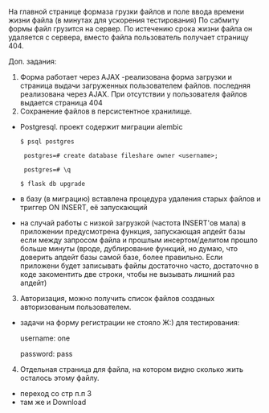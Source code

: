 На главной странице формаза грузки файлов и поле ввода времени жизни файла 
(в минутах для ускорения тестирования) По сабмиту формы файл грузится на сервер. 
По истечению срока жизни файла он удаляется с сервера, вместо файла пользователь получает страницу 404.

Доп. задания:
1. Форма работает через AJAX
  -реализована форма загрузки и страница выдачи загруженных пользователем файлов.
  последняя реализована через AJAX. При отсутствии у пользователя файлов выдается
  страница 404
2. Сохранение файлов в персистентное хранилище. 
  - Postgresql. проект содержит миграции alembic
  
        $ psql postgres
        
         postgres=# create database fileshare owner <username>;
         
         postgres=# \q
         
        $ flask db upgrade
        
  -  в базу (в миграцию) вставлена процедура удаления старых файлов и триггер
    ON INSERT, её запускающий
  - на случай работы с низкой загрузкой (частота  INSERT'ов мала) в приложении предусмотрена
    функция, запускающая апдейт базы если между запросом файла и прошлым инсертом/делитом прошло больше минуты
    (вроде, дублирование функций, но думаю, что доверить апдейт базы самой базе, более правильно. 
    Если приложени будет записывать файлы достаточно часто, достаточно в коде закоментить две строки, 
    чтобы не вызывать лишний раз апдейт)
3. Авторизация, можно получить список файлов созданых авторизованым пользователем.
  - задачи на форму регистрации не стояло Ж:)
    для тестирования:
    
      username: one
      
      password: pass
      
 4. Отдельная страница для файла, на котором видно сколько жить осталось этому файлу.
  - переход со стр п.п 3
  - там же и Download 
   
